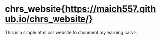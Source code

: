 # chrs_website{https://maich557.github.io/chrs_website/}

This is a simple html css website to document my learning carve.
